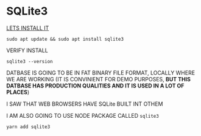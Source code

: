 # SQLite3

[LETS INSTALL IT](https://www.digitalocean.com/community/tutorials/how-to-install-and-use-sqlite-on-ubuntu-20-04)

```
sudo apt update && sudo apt install sqlite3
```

VERIFY INSTALL

```
sqlite3 --version
```

DATBASE IS GOING TO BE IN FAT BINARY FILE FORMAT, LOCALLY WHERE WE ARE WORKING (IT IS CONVINIENT FOR DEMO PURPOSES, **BUT THIS DATBASE HAS PRODUCTION QUALITIES AND IT IS USED IN A LOT OF PLACES**)

I SAW THAT WEB BROWSERS HAVE SQLite BUILT INT OTHEM

I AM ALSO GOING TO USE NODE PACKAGE CALLED `sqlite3`

```
yarn add sqlite3
```